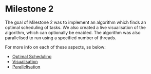 # Milestone 2

The goal of Milestone 2 was to implement an algorithm which finds an optimal scheduling of tasks.
We also created a live visualisation of the algorithm, which can optionally be enabled.
The algorithm was also parallelised to run using a specified number of threads.

For more info on each of these aspects, se below:
- [Optimal Scheduling](./Optimal_Scheduling.md)
- [Visualisation](./Visualisation.md)
- [Parallelisation](./Parallelisation.md)
